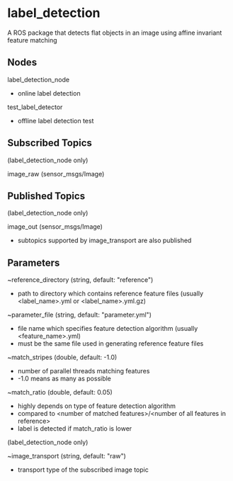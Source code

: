# label_detection
A ROS package that detects flat objects in an image using affine invariant feature matching

## Nodes
label_detection_node
* online label detection

test_label_detector
* offline label detection test

## Subscribed Topics
(label_detection_node only)

image_raw (sensor_msgs/Image)

## Published Topics
(label_detection_node only)

image_out (sensor_msgs/Image)
* subtopics supported by image_transport are also published

## Parameters
~reference_directory (string, default: "reference")
* path to directory which contains reference feature files (usually <label_name>.yml or <label_name>.yml.gz)

~parameter_file (string, default: "parameter.yml")
* file name which specifies feature detection algorithm (usually <feature_name>.yml)
* must be the same file used in generating reference feature files

~match_stripes (double, default: -1.0)
* number of parallel threads matching features
* -1.0 means as many as possible

~match_ratio (double, default: 0.05)
* highly depends on type of feature detection algorithm
* compared to \<number of matched features>/\<number of all features in reference>
* label is detected if match_ratio is lower

(label_detection_node only)

~image_transport (string, default: "raw")
* transport type of the subscribed image topic
